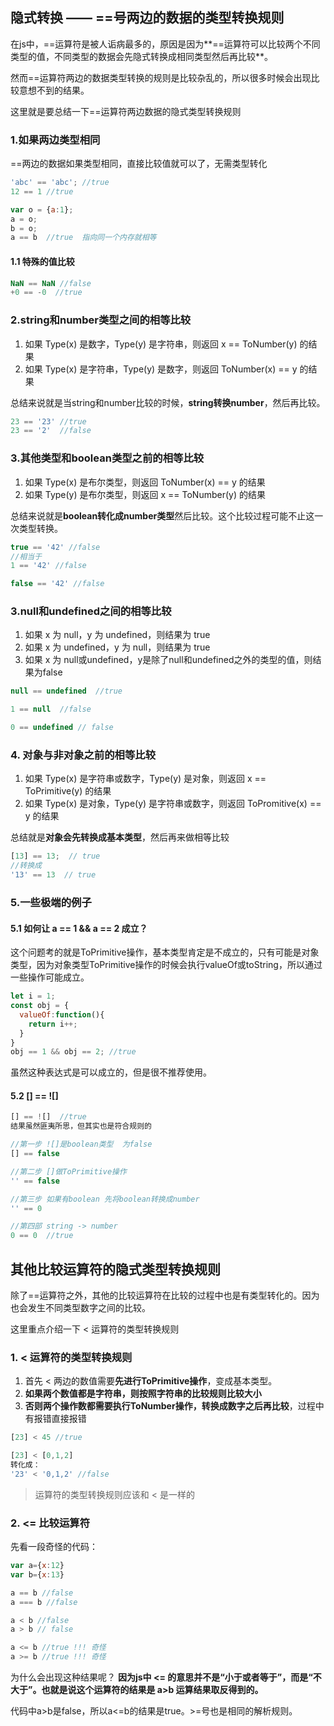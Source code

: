 ## 隐式转换 —— ==号两边的数据的类型转换规则
在js中，==运算符是被人诟病最多的，原因是因为**==运算符可以比较两个不同类型的值，不同类型的数据会先隐式转换成相同类型然后再比较**。

然而==运算符两边的数据类型转换的规则是比较杂乱的，所以很多时候会出现比较意想不到的结果。

这里就是要总结一下==运算符两边数据的隐式类型转换规则

### 1.如果两边类型相同
==两边的数据如果类型相同，直接比较值就可以了，无需类型转化
```js
'abc' == 'abc'; //true
12 == 1 //true

var o = {a:1};
a = o;
b = o;
a == b  //true  指向同一个内存就相等
```  
#### 1.1 特殊的值比较
```js
NaN == NaN //false
+0 == -0  //true
```  

### 2.string和number类型之间的相等比较
1. 如果 Type(x) 是数字，Type(y) 是字符串，则返回 x == ToNumber(y) 的结果
2. 如果 Type(x) 是字符串，Type(y) 是数字，则返回 ToNumber(x) == y 的结果

总结来说就是当string和number比较的时候，**string转换number**，然后再比较。
```js
23 == '23' //true
23 == '2'  //false
```  

### 3.其他类型和boolean类型之前的相等比较
1. 如果 Type(x) 是布尔类型，则返回 ToNumber(x) == y 的结果
2. 如果 Type(y) 是布尔类型，则返回 x == ToNumber(y) 的结果

总结来说就是**boolean转化成number类型**然后比较。这个比较过程可能不止这一次类型转换。
```js
true == '42' //false
//相当于
1 == '42' //false

false == '42' //false
```  

### 3.null和undefined之间的相等比较
1. 如果 x 为 null，y 为 undefined，则结果为 true
2. 如果 x 为 undefined，y 为 null，则结果为 true
3. 如果 x 为 null或undefined，y是除了null和undefined之外的类型的值，则结果为false

```js
null == undefined  //true

1 == null  //false

0 == undefined // false
```  

### 4. 对象与非对象之前的相等比较
1. 如果 Type(x) 是字符串或数字，Type(y) 是对象，则返回 x == ToPrimitive(y) 的结果
2. 如果 Type(x) 是对象，Type(y) 是字符串或数字，则返回 ToPromitive(x) == y 的结果

总结就是**对象会先转换成基本类型**，然后再来做相等比较

```js
[13] == 13;  // true
//转换成
'13' == 13  // true
```  

### 5.一些极端的例子
#### 5.1 如何让 a == 1 && a == 2 成立？
这个问题考的就是ToPrimitive操作，基本类型肯定是不成立的，只有可能是对象类型，因为对象类型ToPrimitive操作的时候会执行valueOf或toString，所以通过一些操作可能成立。
```js
let i = 1;
const obj = {
  valueOf:function(){
    return i++;
  }
}
obj == 1 && obj == 2; //true
```  
虽然这种表达式是可以成立的，但是很不推荐使用。


#### 5.2 [] == ![]
```js
[] == ![]  //true
结果虽然匪夷所思，但其实也是符合规则的

//第一步 ![]是boolean类型  为false
[] == false

//第二步 []做ToPrimitive操作
'' == false

//第三步 如果有boolean 先将boolean转换成number
'' == 0

//第四部 string -> number
0 == 0  //true
```  

## 其他比较运算符的隐式类型转换规则
除了==运算符之外，其他的比较运算符在比较的过程中也是有类型转化的。因为也会发生不同类型数字之间的比较。

这里重点介绍一下 < 运算符的类型转换规则

### 1. < 运算符的类型转换规则
1. 首先 < 两边的数值需要**先进行ToPrimitive操作**，变成基本类型。
2. **如果两个数值都是字符串，则按照字符串的比较规则比较大小**
3. **否则两个操作数都需要执行ToNumber操作，转换成数字之后再比较**，过程中有报错直接报错

```js
[23] < 45 //true

[23] < [0,1,2] 
转化成：
'23' < '0,1,2' //false
```  

> 运算符的类型转换规则应该和 < 是一样的

### 2. <= 比较运算符
先看一段奇怪的代码：
```js
var a={x:12}
var b={x:13}

a == b //false
a === b //false

a < b //false
a > b // false

a <= b //true !!! 奇怪
a >= b //true !!! 奇怪
```  
为什么会出现这种结果呢？
**因为js中 <= 的意思并不是“小于或者等于”，而是“不大于”。也就是说这个运算符的结果是 a>b 运算结果取反得到的。** 

代码中a>b是false，所以a<=b的结果是true。>=号也是相同的解析规则。











